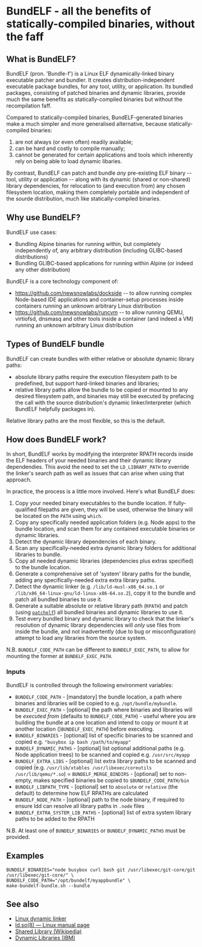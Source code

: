 # BundELF - all the benefits of statically-compiled binaries, without the faff

## What is BundELF?

BundELF (pron. 'Bundle-f') is a Linux ELF dynamically-linked binary executable patcher and bundler. It creates distribution-independent executable package bundles, for any tool, utility, or application. Its bundled packages, consisting of patched binaries and dynamic libraries, provide much the same benefits as statically-compiled binaries but without the recompilation faff.

Compared to statically-compiled binaries, BundELF-generated binaries make a much simpler and more generalised alternative, because statically-compiled binaries:
1. are not always (or even often) readily available;
2. can be hard and costly to compile manually;
3. cannot be generated for certain applications and tools which inherently rely on being able to load dynamic libaries.

By contrast, BundELF can patch and bundle _any_ pre-existing ELF binary -- tool, utility or application -- along with its dynamic (shared or non-shared) library dependencies, for relocation to (and execution from) any chosen filesystem location, making them completely portable and independent of the sourde distribution, much like statically-compiled binaries.

## Why use BundELF?

BundELF use cases:
- Bundling Alpine binaries for running within, but completely independently of, any arbitrary distribution (including GLIBC-based distributions)
- Bundling GLIBC-based applications for running within Alpine (or indeed any other distribution)

BundELF is a core technology component of:
- https://github.com/newsnowlabs/dockside -- to allow running complex Node-based IDE applications and container-setup processes inside containers running an unknown arbitrary Linux distribution
- https://github.com/newsnowlabs/runcvm -- to allow running QEMU, virtiofsd, dnsmasq and other tools inside a container (and indeed a VM) running an unknown arbitrary Linux distribution

## Types of BundELF bundle

BundELF can create bundles with either relative or absolute dynamic library paths:
- absolute library paths require the execution filesystem path to be predefined, but support hard-linked binaries and libraries;
- relative library paths allow the bundle to be copied or mounted to any desired filesystem path, and binaries may still be executed by prefacing the call with the source distribution's dynamic linker/interpreter (which BundELF helpfully packages in).

Relative library paths are the most flexible, so this is the default.

## How does BundELF work?

In short, BundELF works by modifying the interpreter RPATH records inside the ELF headers of your needed binaries and their dynamic library dependendies. This avoid the need to set the `LD_LIBRARY_PATH` to override the linker's search path as well as issues that can arise when using that approach.

In practice, the process is a little more involved. Here's what BundELF does:

1. Copy your needed binary executables to the bundle location. If fully-qualified filepaths are given, they will be used, otherwise the binary will be located on the `PATH` using `which`.
2. Copy any specifically needed application folders (e.g. Node apps) to the bundle location, and scan them for any contained executable binaries or dynamic libraries.
3. Detect the dynamic library dependencies of each binary.
4. Scan any specifically-needed extra dynamic library folders for additional libraries to bundle.
5. Copy all needed dynamic libraries (dependencies plus extras specified) to the bundle location.
6. Generate a comprehensive set of 'system' library paths for the bundle, adding any specifically-needed extra extra library paths.
7. Detect the dynamic linker (e.g. `/lib/ld-musl-x86_64.so.1` or `/lib/x86_64-linux-gnu/ld-linux-x86-64.so.2`), copy it to the bundle and patch all bundled binaries to use it.
8. Generate a suitable absolute or relative library path (`RPATH`) and patch (using [`patchelf`](https://github.com/droidian/patchelf)) all bundled binaries and dynamic libraries to use it.
9. Test every bundled binary and dynamic library to check that the linker's resolution of dynamic library dependencies will _only_ use files from inside the bundle, and not inadvertently (due to bug or misconfiguration) attempt to load any libraries from the source system.

N.B. `BUNDELF_CODE_PATH` can be different to `BUNDELF_EXEC_PATH`, to allow for
     mounting the former at `BUNDELF_EXEC_PATH`.

### Inputs

BundELF is controlled through the following environment variables:

- `BUNDELF_CODE_PATH` - [mandatory] the bundle location, a path where binaries and libraries will be copied to e.g. `/opt/bundle/mybundle`.
- `BUNDELF_EXEC_PATH` - [optional] the path where binaries and libraries will be _executed from_ (defaults to `BUNDELF_CODE_PATH`) - useful where you are building the bundle at a one location and intend to copy or mount it at another location ()`BUNDELF_EXEC_PATH`) before executing.
- `BUNDELF_BINARIES` - [optional] list of specific binaries to be scanned and copied e.g. `"busybox ip bash /path/to/myapp"`
- `BUNDELF_DYNAMIC_PATHS` - [optional] list optional additional paths (e.g. Node application trees) to be scanned and copied e.g. `/usr/src/myapp`
- `BUNDELF_EXTRA_LIBS` - [optional] list extra library paths to be scanned and copied (e.g. `/usr/lib/xtables /usr/libexec/coreutils /usr/lib/qemu/*.so`)
= `BUNDELF_MERGE_BINDIRS` - [optional] set to non-empty, makes specified binaries be copied to `$BUNDELF_CODE_PATH/bin`
- `BUNDELF_LIBPATH_TYPE` - [optional] set to `absolute` or `relative` (the default) to determine how ELF RPATHs are calculated
- `BUNDELF_NODE_PATH` - [optional] path to the node binary, if required to ensure ldd can resolve all library paths in `.node` files
- `BUNDELF_EXTRA_SYSTEM_LIB_PATHS` - [optional] list of extra system library paths to be added to the RPATH

N.B. At least one of `BUNDELF_BINARIES` or `BUNDELF_DYNAMIC_PATHS` must be provided.

## Examples

```
BUNDELF_BINARIES="node busybox curl bash git /usr/libexec/git-core/git /usr/libexec/git-core/" \
BUNDELF_CODE_PATH="/opt/bundelf/myappbundle" \
make-bundelf-bundle.sh --bundle
```

## See also

- [Linux dynamic linker](https://en.wikipedia.org/wiki/Dynamic_linker)
- [ld.so(8) — Linux manual page](https://man7.org/linux/man-pages/man8/ld.so.8.html)
- [Shared Library (Wikipedia)](https://en.wikipedia.org/wiki/Shared_library)
- [Dynamic Libraries (IBM)](https://developer.ibm.com/tutorials/l-dynamic-libraries/)
